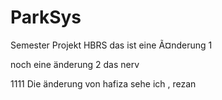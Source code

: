 # ParkSys
Semester Projekt HBRS
das ist eine Ã¤nderung 1

noch eine änderung 2
das nerv

1111
Die änderung von hafiza sehe ich , rezan
